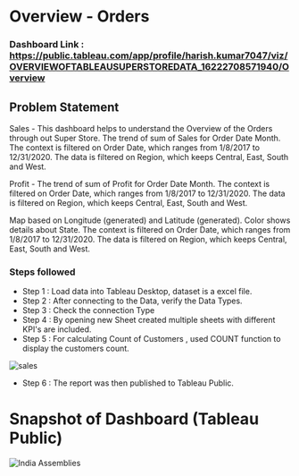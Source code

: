 # Overview - Orders

### Dashboard Link : https://public.tableau.com/app/profile/harish.kumar7047/viz/OVERVIEWOFTABLEAUSUPERSTOREDATA_16222708571940/Overview

## Problem Statement

Sales - This dashboard helps to understand the Overview of the Orders through out Super Store. 
The trend of sum of Sales for Order Date Month. The context is filtered on Order Date, which ranges from 1/8/2017 to 12/31/2020. The data is filtered on Region, which keeps Central, East, South and West.

Profit - The trend of sum of Profit for Order Date Month. The context is filtered on Order Date, which ranges from 1/8/2017 to 12/31/2020. The data is filtered on Region, which keeps Central, East, South and West.

Map based on Longitude (generated) and Latitude (generated).  Color shows details about State. The context is filtered on Order Date, which ranges from 1/8/2017 to 12/31/2020. The data is filtered on Region, which keeps Central, East, South and West.


### Steps followed 

- Step 1 : Load data into Tableau Desktop, dataset is a excel file.
- Step 2 : After connecting to the Data, verify the Data Types.
- Step 3 : Check the connection Type
- Step 4 : By opening new Sheet created multiple sheets with different KPI's are included.
- Step 5 : For calculating Count of Customers , used COUNT function to display the customers count. 

![sales](https://github.com/user-attachments/assets/f3022045-3fc8-4d89-953a-eee05fa111df)


- Step 6 : The report was then published to Tableau Public.
 


# Snapshot of Dashboard (Tableau Public)

  ![India Assemblies](https://github.com/user-attachments/assets/c9702f2c-d5b3-4ab1-9a3d-9c130719794c)

